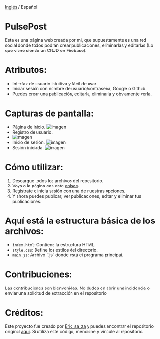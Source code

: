 [Inglés](https://github.com/ericsaza/pulse-post-app/blob/main/README.md) / Español

# PulsePost
Esta es una página web creada por mi, que supuestamente es una red social donde todos podrán crear publicaciones, eliminarlas y editarlas (Lo que viene siendo un CRUD en Firebase).

# Atributos:
- Interfaz de usuario intuitiva y fácil de usar.
- Iniciar sesión con nombre de usuario/contraseña, Google o Github.
- Puedes crear una publicación, editarla, eliminarla y obviamente verla.

# Capturas de pantalla:
- Página de inicio.
![imagen](https://github.com/ericsaza/pulse-post-app/assets/94136968/a7d229c8-1902-49ca-aed5-2d2720feb3bb)
- Registro de usuario.
- ![imagen](https://github.com/ericsaza/pulse-post-app/assets/94136968/28528eb4-9646-471b-8cc8-f9c67170c57c)
- Inicio de sesión.
![imagen](https://github.com/ericsaza/pulse-post-app/assets/94136968/7685aef6-9d0b-4767-b660-ce50a3db84b1)
- Sesión iniciada.
![imagen](https://github.com/ericsaza/pulse-post-app/assets/94136968/6e75952f-5c69-41c2-82d1-bcec56769a25)

# Cómo utilizar:
1. Descargue todos los archivos del repositorio.
2. Vaya a la página con este [enlace](https://pulse-post.web.app).
3. Regístrate o inicia sesión con una de nuestras opciones.
4. Y ahora puedes publicar, ver publicaciones, editar y eliminar tus publicaciones.

# Aquí está la estructura básica de los archivos:
- `index.html`: Contiene la estructura HTML.
- `style.css`: Define los estilos del directorio.
- `main.js`: Archivo “.js” donde está el programa principal.

# Contribuciones:
Las contribuciones son bienvenidas. No dudes en abrir una incidencia o enviar una solicitud de extracción en el repositorio.

# Créditos:
Este proyecto fue creado por [Eric_sa_za](https://www.linkedin.com/in/eric-salado-zafra/) y puedes encontrar el repositorio original [aquí](https://github.com/ericsaza).
Si utiliza este código, mencione y vincule al repositorio.
